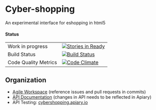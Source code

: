 Cyber-shopping
===============

An experimental interface for eshopping in html5

#### Status
<table>
  <tr>
    <td>Work in progress</td>
    <td><a href="https://waffle.io/mackwic/cyber-shopping"><img alt="Stories in Ready" src="https://badge.waffle.io/mackwic/cyber-shopping.png?label=ready&title=Ready"></a></td>
  </tr>
  <tr>
    <td>Build Status</td>
    <td><a href="https://drone.io/github.com/mackwic/cyber-shopping/latest"><img alt="Build Status" src="https://drone.io/github.com/mackwic/cyber-shopping/status.png"></a></td>
  </tr>
  <tr>
    <td>Code Quality Metrics</td>
    <td><a href="https://codeclimate.com/github/mackwic/cyber-shopping"><img alt="Code Climate" src="https://codeclimate.com/github/mackwic/cyber-shopping.png"></a></td>
  </tr>
</table>


Organization
------------
- [Agile Workspace](https://waffle.io/mackwic/cyber-shopping) (reference issues and pull requests in commits)
- [API Documentation](http://docs.cybershopping.apiary.io/) (changes in API needs to be reflected in Apiary)
- API Testing: [cybershopping.apiary.io](http://cybershopping.apiary.io)

